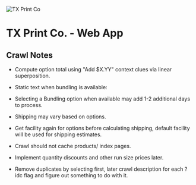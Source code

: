 ![TX Print Co](http://www.dadesigners.com/sites/dadesigners.com/files/tpcologo.png)

# TX Print Co. - Web App

## Crawl Notes
- Compute option total using "Add $X.YY" context clues via linear superposition.

- Static text when bundling is available:

- Selecting a Bundling option when available may add 1-2 additional days to process.

- Shipping may vary based on options.

- Get facility again for options before calculating shipping, default facility will be used for shipping estimates.

- Crawl should not cache products/ index pages.

- Implement quantity discounts and other run size prices later.

- Remove duplicates by selecting first, later crawl description for each ?idc flag and figure out something to do with it.
